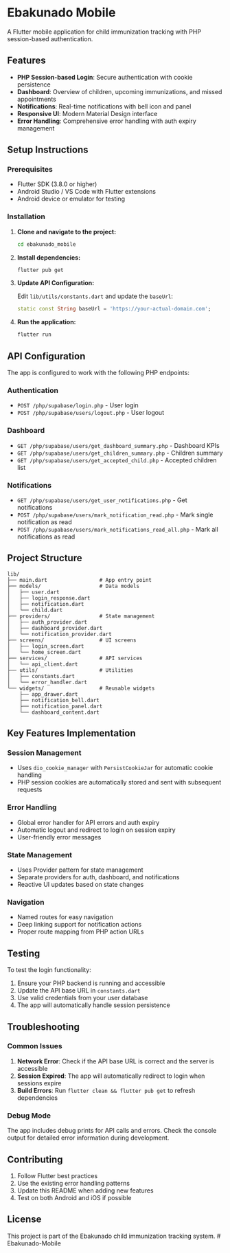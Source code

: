 # Ebakunado Mobile

A Flutter mobile application for child immunization tracking with PHP session-based authentication.

## Features

- **PHP Session-based Login**: Secure authentication with cookie persistence
- **Dashboard**: Overview of children, upcoming immunizations, and missed appointments
- **Notifications**: Real-time notifications with bell icon and panel
- **Responsive UI**: Modern Material Design interface
- **Error Handling**: Comprehensive error handling with auth expiry management

## Setup Instructions

### Prerequisites

- Flutter SDK (3.8.0 or higher)
- Android Studio / VS Code with Flutter extensions
- Android device or emulator for testing

### Installation

1. **Clone and navigate to the project:**

   ```bash
   cd ebakunado_mobile
   ```

2. **Install dependencies:**

   ```bash
   flutter pub get
   ```

3. **Update API Configuration:**

   Edit `lib/utils/constants.dart` and update the `baseUrl`:

   ```dart
   static const String baseUrl = 'https://your-actual-domain.com';
   ```

4. **Run the application:**
   ```bash
   flutter run
   ```

## API Configuration

The app is configured to work with the following PHP endpoints:

### Authentication

- `POST /php/supabase/login.php` - User login
- `POST /php/supabase/users/logout.php` - User logout

### Dashboard

- `GET /php/supabase/users/get_dashboard_summary.php` - Dashboard KPIs
- `GET /php/supabase/users/get_children_summary.php` - Children summary
- `GET /php/supabase/users/get_accepted_child.php` - Accepted children list

### Notifications

- `GET /php/supabase/users/get_user_notifications.php` - Get notifications
- `POST /php/supabase/users/mark_notification_read.php` - Mark single notification as read
- `POST /php/supabase/users/mark_notifications_read_all.php` - Mark all notifications as read

## Project Structure

```
lib/
├── main.dart                 # App entry point
├── models/                   # Data models
│   ├── user.dart
│   ├── login_response.dart
│   ├── notification.dart
│   └── child.dart
├── providers/                # State management
│   ├── auth_provider.dart
│   ├── dashboard_provider.dart
│   └── notification_provider.dart
├── screens/                  # UI screens
│   ├── login_screen.dart
│   └── home_screen.dart
├── services/                 # API services
│   └── api_client.dart
├── utils/                    # Utilities
│   ├── constants.dart
│   └── error_handler.dart
└── widgets/                  # Reusable widgets
    ├── app_drawer.dart
    ├── notification_bell.dart
    ├── notification_panel.dart
    └── dashboard_content.dart
```

## Key Features Implementation

### Session Management

- Uses `dio_cookie_manager` with `PersistCookieJar` for automatic cookie handling
- PHP session cookies are automatically stored and sent with subsequent requests

### Error Handling

- Global error handler for API errors and auth expiry
- Automatic logout and redirect to login on session expiry
- User-friendly error messages

### State Management

- Uses Provider pattern for state management
- Separate providers for auth, dashboard, and notifications
- Reactive UI updates based on state changes

### Navigation

- Named routes for easy navigation
- Deep linking support for notification actions
- Proper route mapping from PHP action URLs

## Testing

To test the login functionality:

1. Ensure your PHP backend is running and accessible
2. Update the API base URL in `constants.dart`
3. Use valid credentials from your user database
4. The app will automatically handle session persistence

## Troubleshooting

### Common Issues

1. **Network Error**: Check if the API base URL is correct and the server is accessible
2. **Session Expired**: The app will automatically redirect to login when sessions expire
3. **Build Errors**: Run `flutter clean && flutter pub get` to refresh dependencies

### Debug Mode

The app includes debug prints for API calls and errors. Check the console output for detailed error information during development.

## Contributing

1. Follow Flutter best practices
2. Use the existing error handling patterns
3. Update this README when adding new features
4. Test on both Android and iOS if possible

## License

This project is part of the Ebakunado child immunization tracking system.
#   E b a k u n a d o - M o b i l e  
 